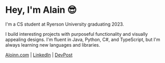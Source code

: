 # Hey, I'm Alain 😎

I'm a CS student at Ryerson University graduating 2023.

I build interesting projects with purposeful functionality and visually appealing designs. I'm fluent in Java, Python, C#, and TypeScript, but I'm always learning new languages and libraries.

[Aloinn.com](https://www.aloinn.com/) | [LinkedIn](https://www.linkedin.com/in/aloinn) | [DevPost](https://devpost.com/Aloinn)

<!--
**Aloinn/Aloinn** is a ✨ _special_ ✨ repository because its `README.md` (this file) appears on your GitHub profile.

Here are some ideas to get you started:

- 🔭 I’m currently working on ...
- 🌱 I’m currently learning ...
- 👯 I’m looking to collaborate on ...
- 🤔 I’m looking for help with ...
- 💬 Ask me about ...
- 📫 How to reach me: ...
- 😄 Pronouns: ...
- ⚡ Fun fact: ...
-->
